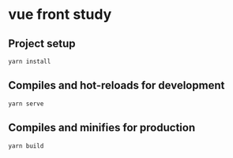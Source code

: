 # vue front study 

## Project setup 

    yarn install
  

## Compiles and hot-reloads for development

    yarn serve


## Compiles and minifies for production

    yarn build
    
